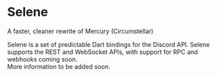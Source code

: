 # Selene

A faster, cleaner rewrite of Mercury (Circumstellar)  
  
Selene is a set of predictable Dart bindings for the Discord API. Selene supports the REST and WebSocket APIs, with support for RPC and webhooks coming soon.  
More information to be added soon.  
